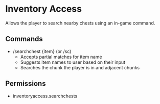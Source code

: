 # Inventory Access
Allows the player to search nearby chests using an in-game command.

## Commands
- /searchchest {item} (or /sc)
  - Accepts partial matches for item name
  - Suggests item names to user based on their input
  - Searches the chunk the player is in and adjacent chunks
 
## Permissions
- inventoryaccess.searchchests
